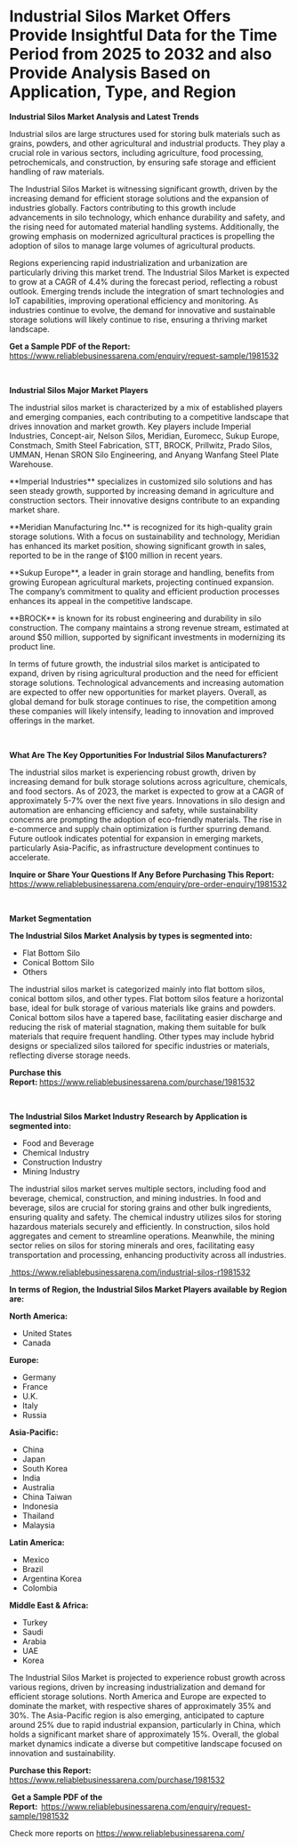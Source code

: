 <p><h1>Industrial Silos Market Offers Provide Insightful Data for the Time Period from 2025 to 2032 and also Provide Analysis Based on Application, Type, and Region</h1></p><p><strong>Industrial Silos Market Analysis and Latest Trends</strong></p>
<p><p>Industrial silos are large structures used for storing bulk materials such as grains, powders, and other agricultural and industrial products. They play a crucial role in various sectors, including agriculture, food processing, petrochemicals, and construction, by ensuring safe storage and efficient handling of raw materials.</p><p>The Industrial Silos Market is witnessing significant growth, driven by the increasing demand for efficient storage solutions and the expansion of industries globally. Factors contributing to this growth include advancements in silo technology, which enhance durability and safety, and the rising need for automated material handling systems. Additionally, the growing emphasis on modernized agricultural practices is propelling the adoption of silos to manage large volumes of agricultural products.</p><p>Regions experiencing rapid industrialization and urbanization are particularly driving this market trend. The Industrial Silos Market is expected to grow at a CAGR of 4.4% during the forecast period, reflecting a robust outlook. Emerging trends include the integration of smart technologies and IoT capabilities, improving operational efficiency and monitoring. As industries continue to evolve, the demand for innovative and sustainable storage solutions will likely continue to rise, ensuring a thriving market landscape.</p></p>
<p><strong>Get a Sample PDF of the Report:&nbsp;</strong> <a href="https://www.reliablebusinessarena.com/enquiry/request-sample/1981532?utm_campaign=2514&utm_medium=2&utm_source=Github&utm_content=ia&utm_term=10042025&utm_id=industrial-silos">https://www.reliablebusinessarena.com/enquiry/request-sample/1981532</a></p>
<p>&nbsp;</p>
<p><strong>Industrial Silos Major Market Players</strong></p>
<p><p>The industrial silos market is characterized by a mix of established players and emerging companies, each contributing to a competitive landscape that drives innovation and market growth. Key players include Imperial Industries, Concept-air, Nelson Silos, Meridian, Euromecc, Sukup Europe, Constmach, Smith Steel Fabrication, STT, BROCK, Prillwitz, Prado Silos, UMMAN, Henan SRON Silo Engineering, and Anyang Wanfang Steel Plate Warehouse.</p><p>**Imperial Industries** specializes in customized silo solutions and has seen steady growth, supported by increasing demand in agriculture and construction sectors. Their innovative designs contribute to an expanding market share.</p><p>**Meridian Manufacturing Inc.** is recognized for its high-quality grain storage solutions. With a focus on sustainability and technology, Meridian has enhanced its market position, showing significant growth in sales, reported to be in the range of $100 million in recent years.</p><p>**Sukup Europe**, a leader in grain storage and handling, benefits from growing European agricultural markets, projecting continued expansion. The company’s commitment to quality and efficient production processes enhances its appeal in the competitive landscape.</p><p>**BROCK** is known for its robust engineering and durability in silo construction. The company maintains a strong revenue stream, estimated at around $50 million, supported by significant investments in modernizing its product line.</p><p>In terms of future growth, the industrial silos market is anticipated to expand, driven by rising agricultural production and the need for efficient storage solutions. Technological advancements and increasing automation are expected to offer new opportunities for market players. Overall, as global demand for bulk storage continues to rise, the competition among these companies will likely intensify, leading to innovation and improved offerings in the market.</p></p>
<p>&nbsp;</p>
<p><strong>What Are The Key Opportunities For Industrial Silos Manufacturers?</strong></p>
<p><p>The industrial silos market is experiencing robust growth, driven by increasing demand for bulk storage solutions across agriculture, chemicals, and food sectors. As of 2023, the market is expected to grow at a CAGR of approximately 5-7% over the next five years. Innovations in silo design and automation are enhancing efficiency and safety, while sustainability concerns are prompting the adoption of eco-friendly materials. The rise in e-commerce and supply chain optimization is further spurring demand. Future outlook indicates potential for expansion in emerging markets, particularly Asia-Pacific, as infrastructure development continues to accelerate.</p></p>
<p><strong>Inquire or Share Your Questions If Any Before Purchasing This Report:</strong> <a href="https://www.reliablebusinessarena.com/enquiry/pre-order-enquiry/1981532?utm_campaign=2514&utm_medium=2&utm_source=Github&utm_content=ia&utm_term=10042025&utm_id=industrial-silos">https://www.reliablebusinessarena.com/enquiry/pre-order-enquiry/1981532</a></p>
<p>&nbsp;</p>
<p><strong>Market Segmentation</strong></p>
<p><strong>The Industrial Silos Market Analysis by types is segmented into:</strong></p>
<p><ul><li>Flat Bottom Silo</li><li>Conical Bottom Silo</li><li>Others</li></ul></p>
<p><p>The industrial silos market is categorized mainly into flat bottom silos, conical bottom silos, and other types. Flat bottom silos feature a horizontal base, ideal for bulk storage of various materials like grains and powders. Conical bottom silos have a tapered base, facilitating easier discharge and reducing the risk of material stagnation, making them suitable for bulk materials that require frequent handling. Other types may include hybrid designs or specialized silos tailored for specific industries or materials, reflecting diverse storage needs.</p></p>
<p><strong>Purchase this Report:&nbsp;</strong><a href="https://www.reliablebusinessarena.com/purchase/1981532?utm_campaign=2514&utm_medium=2&utm_source=Github&utm_content=ia&utm_term=10042025&utm_id=industrial-silos">https://www.reliablebusinessarena.com/purchase/1981532</a></p>
<p>&nbsp;</p>
<p><strong>The Industrial Silos Market Industry Research by Application is segmented into:</strong></p>
<p><ul><li>Food and Beverage</li><li>Chemical Industry</li><li>Construction Industry</li><li>Mining Industry</li></ul></p>
<p><p>The industrial silos market serves multiple sectors, including food and beverage, chemical, construction, and mining industries. In food and beverage, silos are crucial for storing grains and other bulk ingredients, ensuring quality and safety. The chemical industry utilizes silos for storing hazardous materials securely and efficiently. In construction, silos hold aggregates and cement to streamline operations. Meanwhile, the mining sector relies on silos for storing minerals and ores, facilitating easy transportation and processing, enhancing productivity across all industries.</p></p>
<p><a href="https://www.reliablebusinessarena.com/industrial-silos-r1981532?utm_campaign=2514&utm_medium=2&utm_source=Github&utm_content=ia&utm_term=10042025&utm_id=industrial-silos">&nbsp;https://www.reliablebusinessarena.com/industrial-silos-r1981532</a></p>
<p><strong>In terms of Region, the Industrial Silos Market Players available by Region are:</strong></p>
<p>
    <p> <strong> North America: </strong>
        <ul>
            <li>United States</li>
            <li>Canada</li>
        </ul>
        </p> 
    <p> <strong> Europe: </strong>
        <ul>
            <li>Germany</li>
            <li>France</li>
            <li>U.K.</li>
            <li>Italy</li>
            <li>Russia</li>
        </ul>
        </p> 
    <p> <strong> Asia-Pacific: </strong>
        <ul>
            <li>China</li>
            <li>Japan</li>
            <li>South Korea</li>
            <li>India</li>
            <li>Australia</li>
            <li>China Taiwan</li>
            <li>Indonesia</li>
            <li>Thailand</li>
            <li>Malaysia</li>
        </ul>
        </p> 
    <p> <strong> Latin America: </strong>
        <ul>
            <li>Mexico</li>
            <li>Brazil</li>
            <li>Argentina Korea</li>
            <li>Colombia</li>
        </ul>
        </p> 
    <p> <strong> Middle East & Africa: </strong>
        <ul>
            <li>Turkey</li>
            <li>Saudi</li>
            <li>Arabia</li>
            <li>UAE</li>
            <li>Korea</li>
        </ul>
    </p>
    </p>
<p><p>The Industrial Silos Market is projected to experience robust growth across various regions, driven by increasing industrialization and demand for efficient storage solutions. North America and Europe are expected to dominate the market, with respective shares of approximately 35% and 30%. The Asia-Pacific region is also emerging, anticipated to capture around 25% due to rapid industrial expansion, particularly in China, which holds a significant market share of approximately 15%. Overall, the global market dynamics indicate a diverse but competitive landscape focused on innovation and sustainability.</p></p>
<p><strong>Purchase this Report: </strong><a href="https://www.reliablebusinessarena.com/purchase/1981532?utm_campaign=2514&utm_medium=2&utm_source=Github&utm_content=ia&utm_term=10042025&utm_id=industrial-silos">https://www.reliablebusinessarena.com/purchase/1981532</a></p>
<p>&nbsp;<strong>Get a Sample PDF of the Report:&nbsp;&nbsp;</strong><a href="https://www.reliablebusinessarena.com/enquiry/request-sample/1981532?utm_campaign=2514&utm_medium=2&utm_source=Github&utm_content=ia&utm_term=10042025&utm_id=industrial-silos">https://www.reliablebusinessarena.com/enquiry/request-sample/1981532</a></p>
<p><strong></strong></p>
<p>Check more reports on <a href="https://www.reliablebusinessarena.com/?utm_campaign=2514&utm_medium=2&utm_source=Github&utm_content=ia&utm_term=10042025&utm_id=industrial-silos">https://www.reliablebusinessarena.com/</a></p>